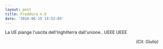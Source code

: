 ```yaml
---
layout: post
title: Freddura n.5
date: '2016-06-25 14:52:04'
---
```


La UE piange l'uscita dell'Inghilterra dall'unione.. UEEE UEEE
<p style="text-align:right"><em>(Cit. Giulio)</em></p>
